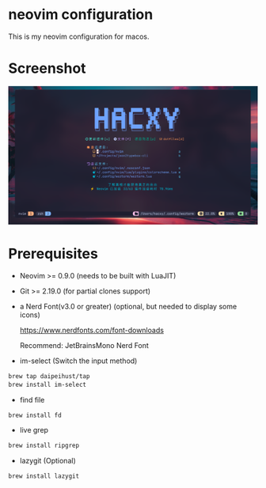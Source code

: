 # neovim configuration

This is my neovim configuration for macos.

# Screenshot

![](https://raw.githubusercontent.com/hacxy/hacxy/main/images/202411191102940.png)

# Prerequisites

- Neovim >= 0.9.0 (needs to be built with LuaJIT)

- Git >= 2.19.0 (for partial clones support)

- a Nerd Font(v3.0 or greater) (optional, but needed to display some icons)

  https://www.nerdfonts.com/font-downloads

  Recommend: JetBrainsMono Nerd Font

- im-select (Switch the input method)

```sh
brew tap daipeihust/tap
brew install im-select
```

- find file

```sh
brew install fd
```

- live grep

```sh
brew install ripgrep
```

- lazygit (Optional)

```sh
brew install lazygit
```
